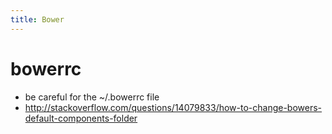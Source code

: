 ```yaml
---
title: Bower
---
```


# bowerrc
* be careful for the ~/.bowerrc file
* http://stackoverflow.com/questions/14079833/how-to-change-bowers-default-components-folder
